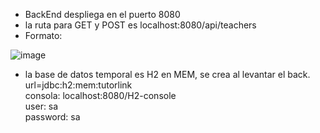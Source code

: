 - BackEnd despliega en el puerto 8080
- la ruta para GET y POST es localhost:8080/api/teachers
- Formato:  

![image](https://github.com/manuelherreram/tutor-link-back/assets/97056237/322c31a0-c779-4502-884a-f31fe1264291)


- la base de datos temporal es H2 en MEM, se crea al levantar el back.
  url=jdbc:h2:mem:tutorlink  
  consola: localhost:8080/H2-console  
      user: sa  
      password: sa

